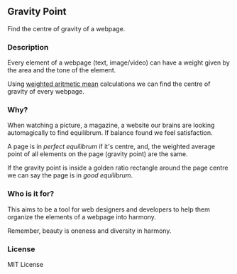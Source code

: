 ## Gravity Point

Find the centre of gravity of a webpage.

### Description

Every element of a webpage (text, image/video) can have a weight given by the area and the tone of the element.

Using [weighted aritmetic mean](http://en.wikipedia.org/wiki/Weighted_arithmetic_mean) calculations we can find the centre of gravity of every webpage.

### Why?

When watching a picture, a magazine, a website our brains are looking automagically to find equilibrum. If balance found we feel satisfaction.

A page is in *perfect equilibrum* if it's centre, and, the weighted average point of all elements on the page (gravity point) are the same.

If the gravity point is inside a golden ratio rectangle around the page centre we can say the page is in *good equilibrum*.


### Who is it for?

This aims to be a tool for web designers and developers to help them organize the elements of a webpage into harmony.

Remember, beauty is oneness and diversity in harmony.


### License

MIT License